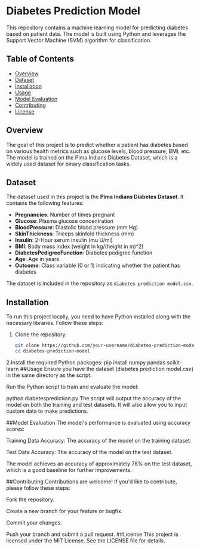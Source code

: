 # Diabetes Prediction Model

This repository contains a machine learning model for predicting diabetes based on patient data. The model is built using Python and leverages the Support Vector Machine (SVM) algorithm for classification.

## Table of Contents
- [Overview](#overview)
- [Dataset](#dataset)
- [Installation](#installation)
- [Usage](#usage)
- [Model Evaluation](#model-evaluation)
- [Contributing](#contributing)
- [License](#license)

## Overview

The goal of this project is to predict whether a patient has diabetes based on various health metrics such as glucose levels, blood pressure, BMI, etc. The model is trained on the Pima Indians Diabetes Dataset, which is a widely used dataset for binary classification tasks.

## Dataset

The dataset used in this project is the **Pima Indians Diabetes Dataset**. It contains the following features:

- **Pregnancies**: Number of times pregnant
- **Glucose**: Plasma glucose concentration
- **BloodPressure**: Diastolic blood pressure (mm Hg)
- **SkinThickness**: Triceps skinfold thickness (mm)
- **Insulin**: 2-Hour serum insulin (mu U/ml)
- **BMI**: Body mass index (weight in kg/(height in m)^2)
- **DiabetesPedigreeFunction**: Diabetes pedigree function
- **Age**: Age in years
- **Outcome**: Class variable (0 or 1) indicating whether the patient has diabetes

The dataset is included in the repository as `diabetes prediction model.csv`.

## Installation

To run this project locally, you need to have Python installed along with the necessary libraries. Follow these steps:

1. Clone the repository:
   ```bash
   git clone https://github.com/your-username/diabetes-prediction-model.git
   cd diabetes-prediction-model
2.Install the required Python packages:
pip install numpy pandas scikit-learn
##Usage
Ensure you have the dataset (diabetes prediction model.csv) in the same directory as the script.

Run the Python script to train and evaluate the model:

python diabetesprediction.py
The script will output the accuracy of the model on both the training and test datasets. It will also allow you to input custom data to make predictions.

##Model Evaluation
The model's performance is evaluated using accuracy scores:

Training Data Accuracy: The accuracy of the model on the training dataset.

Test Data Accuracy: The accuracy of the model on the test dataset.

The model achieves an accuracy of approximately 78% on the test dataset, which is a good baseline for further improvements.

##Contributing
Contributions are welcome! If you'd like to contribute, please follow these steps:

Fork the repository.

Create a new branch for your feature or bugfix.

Commit your changes.

Push your branch and submit a pull request.
##License
This project is licensed under the MIT License. See the LICENSE file for details.

